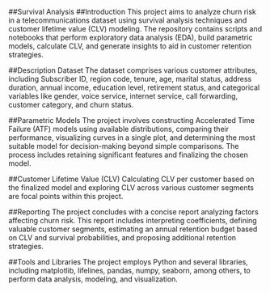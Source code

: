 ##Survival Analysis
##Introduction
This project aims to analyze churn risk in a telecommunications dataset using survival analysis techniques and customer lifetime value (CLV) modeling. The repository contains scripts and notebooks that perform exploratory data analysis (EDA), build parametric models, calculate CLV, and generate insights to aid in customer retention strategies.

##Description
Dataset
The dataset comprises various customer attributes, including Subscriber ID, region code, tenure, age, marital status, address duration, annual income, education level, retirement status, and categorical variables like gender, voice service, internet service, call forwarding, customer category, and churn status.

##Parametric Models
The project involves constructing Accelerated Time Failure (ATF) models using available distributions, comparing their performance, visualizing curves in a single plot, and determining the most suitable model for decision-making beyond simple comparisons. The process includes retaining significant features and finalizing the chosen model.

##Customer Lifetime Value (CLV)
Calculating CLV per customer based on the finalized model and exploring CLV across various customer segments are focal points within this project.

##Reporting
The project concludes with a concise report analyzing factors affecting churn risk. This report includes interpreting coefficients, defining valuable customer segments, estimating an annual retention budget based on CLV and survival probabilities, and proposing additional retention strategies.

##Tools and Libraries
The project employs Python and several libraries, including matplotlib, lifelines, pandas, numpy, seaborn, among others, to perform data analysis, modeling, and visualization.